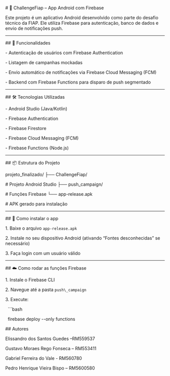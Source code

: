 \# 📱 ChallengeFiap – App Android com Firebase



Este projeto é um aplicativo Android desenvolvido como parte do desafio técnico da FIAP. Ele utiliza Firebase para autenticação, banco de dados e envio de notificações push.



---



\## 🚀 Funcionalidades



\- Autenticação de usuários com Firebase Authentication

\- Listagem de campanhas mockadas

\- Envio automático de notificações via Firebase Cloud Messaging (FCM)

\- Backend com Firebase Functions para disparo de push segmentado



---



\## 🛠️ Tecnologias Utilizadas



\- Android Studio (Java/Kotlin)

\- Firebase Authentication

\- Firebase Firestore

\- Firebase Cloud Messaging (FCM)

\- Firebase Functions (Node.js)



---



\## 📦 Estrutura do Projeto



projeto\_finalizado/ ├── ChallengeFiap/        

\# Projeto Android Studio ├── push\_campaign/         

\# Funções Firebase └── app-release.apk        

\# APK gerado para instalação





---



\## 📲 Como instalar o app



1\. Baixe o arquivo `app-release.apk`

2\. Instale no seu dispositivo Android (ativando “Fontes desconhecidas” se necessário)

3\. Faça login com um usuário válido



---



\## ☁️ Como rodar as funções Firebase



1\. Instale o Firebase CLI

2\. Navegue até a pasta `push\_campaign`

3\. Execute:

&nbsp;  ```bash

&nbsp;  firebase deploy --only functions



\## Autores



Elissandro dos Santos Guedes –RM559537 

Gustavo Moraes Rego Fonseca – RM553411 

Gabriel Ferreira do Vale - RM560780 

Pedro Henrique Vieira Bispo – RM5600580

